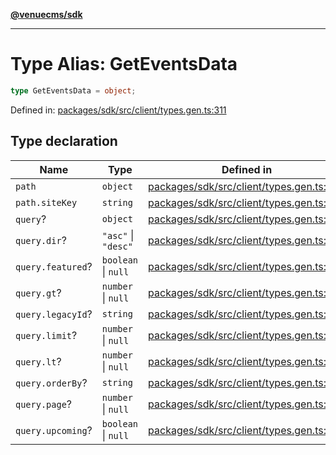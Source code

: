 [**@venuecms/sdk**](../Index.md)

***

# Type Alias: GetEventsData

```ts
type GetEventsData = object;
```

Defined in: [packages/sdk/src/client/types.gen.ts:311](https://github.com/venuecms/sdk/blob/0048e875fedcd11f329f993e4088b84401af4036/packages/sdk/src/client/types.gen.ts#L311)

## Type declaration

| Name | Type | Defined in |
| ------ | ------ | ------ |
| <a id="path"></a> `path` | `object` | [packages/sdk/src/client/types.gen.ts:312](https://github.com/venuecms/sdk/blob/0048e875fedcd11f329f993e4088b84401af4036/packages/sdk/src/client/types.gen.ts#L312) |
| `path.siteKey` | `string` | [packages/sdk/src/client/types.gen.ts:313](https://github.com/venuecms/sdk/blob/0048e875fedcd11f329f993e4088b84401af4036/packages/sdk/src/client/types.gen.ts#L313) |
| <a id="query"></a> `query`? | `object` | [packages/sdk/src/client/types.gen.ts:315](https://github.com/venuecms/sdk/blob/0048e875fedcd11f329f993e4088b84401af4036/packages/sdk/src/client/types.gen.ts#L315) |
| `query.dir`? | `"asc"` \| `"desc"` | [packages/sdk/src/client/types.gen.ts:316](https://github.com/venuecms/sdk/blob/0048e875fedcd11f329f993e4088b84401af4036/packages/sdk/src/client/types.gen.ts#L316) |
| `query.featured`? | `boolean` \| `null` | [packages/sdk/src/client/types.gen.ts:317](https://github.com/venuecms/sdk/blob/0048e875fedcd11f329f993e4088b84401af4036/packages/sdk/src/client/types.gen.ts#L317) |
| `query.gt`? | `number` \| `null` | [packages/sdk/src/client/types.gen.ts:318](https://github.com/venuecms/sdk/blob/0048e875fedcd11f329f993e4088b84401af4036/packages/sdk/src/client/types.gen.ts#L318) |
| `query.legacyId`? | `string` | [packages/sdk/src/client/types.gen.ts:319](https://github.com/venuecms/sdk/blob/0048e875fedcd11f329f993e4088b84401af4036/packages/sdk/src/client/types.gen.ts#L319) |
| `query.limit`? | `number` \| `null` | [packages/sdk/src/client/types.gen.ts:320](https://github.com/venuecms/sdk/blob/0048e875fedcd11f329f993e4088b84401af4036/packages/sdk/src/client/types.gen.ts#L320) |
| `query.lt`? | `number` \| `null` | [packages/sdk/src/client/types.gen.ts:321](https://github.com/venuecms/sdk/blob/0048e875fedcd11f329f993e4088b84401af4036/packages/sdk/src/client/types.gen.ts#L321) |
| `query.orderBy`? | `string` | [packages/sdk/src/client/types.gen.ts:322](https://github.com/venuecms/sdk/blob/0048e875fedcd11f329f993e4088b84401af4036/packages/sdk/src/client/types.gen.ts#L322) |
| `query.page`? | `number` \| `null` | [packages/sdk/src/client/types.gen.ts:323](https://github.com/venuecms/sdk/blob/0048e875fedcd11f329f993e4088b84401af4036/packages/sdk/src/client/types.gen.ts#L323) |
| `query.upcoming`? | `boolean` \| `null` | [packages/sdk/src/client/types.gen.ts:324](https://github.com/venuecms/sdk/blob/0048e875fedcd11f329f993e4088b84401af4036/packages/sdk/src/client/types.gen.ts#L324) |

